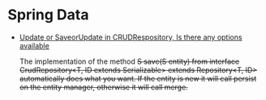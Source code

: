 # Spring Data

- [Update or SaveorUpdate in CRUDRespository, Is there any options available](https://stackoverflow.com/questions/24420572/update-or-saveorupdate-in-crudrespository-is-there-any-options-available)


    The implementation of the method 
    <S extends T> S save(S entity)
    from interface
    CrudRepository<T, ID extends Serializable> extends Repository<T, ID>
    automatically does what you want. If the entity is new it will call persist on the entity manager, otherwise it will call merge.